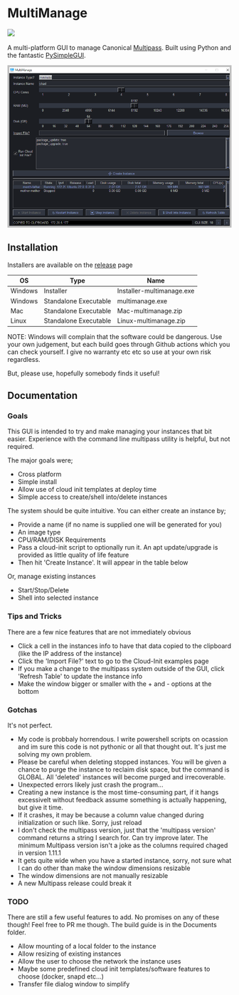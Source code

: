 # MultiManage

<img src="images/MultiManage-Logo.ico" width="20%">

A multi-platform GUI to manage Canonical [Multipass](https://multipass.run). Built using Python and the fantastic [PySimpleGUI](https://www.pysimplegui.org/).

![](images/screenshot.png)

## Installation 
Installers are available on the [release](https://github.com/rootisgod/MultiManage/releases) page

| OS      	| Type                  	| Name                      	|
|---------	|-----------------------	|---------------------------	|
| Windows 	| Installer             	| Installer-multimanage.exe 	|
| Windows 	| Standalone Executable 	| multimanage.exe           	|
| Mac     	| Standalone Executable 	| Mac-multimanage.zip       	|
| Linux   	| Standalone Executable 	| Linux-multimanage.zip     	|


NOTE: Windows will complain that the software could be dangerous. Use your own judgement, but each build goes through Github actions which you can check yourself. I give no warranty etc etc so use at your own risk regardless.

But, please use, hopefully somebody finds it useful!

## Documentation

### Goals

This GUI is intended to try and make managing your instances that bit easier. Experience with the command line multipass utility is helpful, but not required.

The major goals were;
 - Cross platform
 - Simple install
 - Allow use of cloud init templates at deploy time
 - Simple access to create/shell into/delete instances
 
The system should be quite intuitive. You can either create an instance by;
 - Provide a name (if no name is supplied one will be generated for you)
 - An image type
 - CPU/RAM/DISK Requirements
 - Pass a cloud-init script to optionally run it. An apt update/upgrade is provided as little quality of life feature
 - Then hit 'Create Instance'. It will appear in the table below

Or, manage existing instances
 - Start/Stop/Delete
 - Shell into selected instance

### Tips and Tricks

There are a few nice features that are not immediately obvious

 - Click a cell in the instances info to have that data copied to the clipboard (like the IP address of the instance)
 - Click the 'Import File?' text to go to the Cloud-Init examples page
 - If you make a change to the multipass system outside of the GUI, click 'Refresh Table' to update the instance info
 - Make the window bigger or smaller with the + and - options at the bottom

### Gotchas

It's not perfect. 

 - My code is probbaly horrendous. I write powershell scripts on ocassion and im sure this code is not pythonic or all that thought out. It's just me solving my own problem.
 - Please be careful when deleting stopped instances. You will be given a chance to purge the instance to reclaim disk space, but the command is GLOBAL. All 'deleted' instances will become purged and irrecoverable.
 - Unexpected errors likely just crash the program...
 - Creating a new instance is the most time-consuming part, if it hangs excessivelt without feedback assume something is actually happening, but give it time.
 - If it crashes, it may be because a column value changed during initialization or such like. Sorry, just reload
 - I don't check the multipass version, just that the 'multipass version' command returns a string I search for. Can try improve later. The minimum Multipass version isn't a joke as the columns required chaged in version 1.11.1
 - It gets quite wide when you have a started instance, sorry, not sure what I can do other than make the window dimensions resizable
 - The window dimensions are not manually resizable
 - A new Multipass release could break it

### TODO

There are still a few useful features to add. No promises on any of these though! Feel free to PR me though. The build guide is in the Documents folder.

 - Allow mounting of a local folder to the instance
 - Allow resizing of existing instances
 - Allow the user to choose the network the instance uses
 - Maybe some predefined cloud init templates/software features to choose (docker, snapd etc...)
 - Transfer file dialog window to simplify
